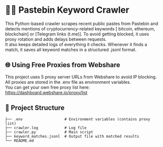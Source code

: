 # 🕵️‍♂️ Pastebin Keyword Crawler
This Python-based crawler scrapes recent public pastes from Pastebin and detects mentions of cryptocurrency-related keywords [ bitcoin, ethereum, blockchain] or [Telegram links (t.me)].
To avoid getting blocked, it uses proxy rotation and adds delays between requests.   
It also keeps detailed logs of everything it checks. Whenever it finds a match, it saves all keyword matches in a structured .jsonl format.
 


## 🌐 Using Free Proxies from Webshare

This project uses 5 proxy server URLs from Webshare to avoid IP blocking.  
All proxies are stored in the .env file as environment variables.  
You can get your own free proxy list here:
https://dashboard.webshare.io/proxy/list





## 📁 Project Structure
```
├── .env                   # Environment variables (contains proxy list)
├── crawler.log            # Log file
├── crawler.py             # Main script
├── keyword_matches.jsonl  # Output file with matched results
└── README.md              
```

